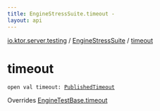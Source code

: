 ```yaml
---
title: EngineStressSuite.timeout - 
layout: api
---
```


<div class='api-docs-breadcrumbs'><a href="../index.html">io.ktor.server.testing</a> / <a href="index.html">EngineStressSuite</a> / <a href="./timeout.html">timeout</a></div>

# timeout

<div class="signature"><code><span class="keyword">open</span> <span class="keyword">val </span><span class="identifier">timeout</span><span class="symbol">: </span><a href="../-engine-test-base/-published-timeout/index.html"><span class="identifier">PublishedTimeout</span></a></code></div>

Overrides <a href="../-engine-test-base/timeout.html">EngineTestBase.timeout</a>

